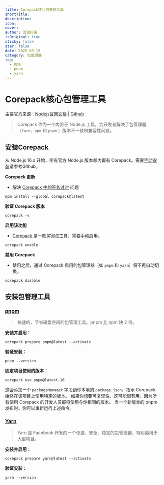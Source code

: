 ```yaml
---
title: Corepack核心包管理工具
shortTitle:
description:
icon:
cover:
author: 流浪码客
isOriginal: true
sticky: false
star: false
date: 2025-03-15
category: 包管理器
tag:
  - npm
  - pnpm
  - yarn
---
```

# Corepack核心包管理工具

主要官方来源：[Nodejs官网文档](https://nodejs.org/api/corepack.html) |  [Github](https://github.com/nodejs/corepack)

> Corepack 作为一个内置于 Node.js 工具，为开发者解决了包管理器（`Yarn`、`npm` 和 `pnpm` ）版本不一致和兼容性问题。

## 安装Corepack

从 Node.js 16.x 开始，所有官方 Node.js 版本都内置有 Corepack。需要[手动安装](https://github.com/nodejs/corepack?tab=readme-ov-file#manual-installs)请参考Github。

**Corepack 更新**
* 解决 [Corepack 中的签名过时](https://github.com/nodejs/corepack/issues/612) 问题
```shell
npm install --global corepack@latest
```

**验证 Corepack 版本**
```shell
corepack -v
```

**启用该功能**
* [Corepack](https://github.com/nodejs/corepack) 是一款*实验性*工具，需要手动启用。
```shell
corepack enable
```

**禁用 Corepack**
* 禁用之后，通过 Corepack 启用的包管理器（如 `pnpm` 和 `yarn`）将不再自动切换。
```shell
corepack disable
```

## 安装包管理工具

### [pnpm](https://pnpm.io/zh/)

> 快速的，节省磁盘空间的包管理工具。pnpm 比 npm 快 2 倍。

**安装并启用：**
```shell
corepack prepare pnpm@latest --activate
```

**验证安装：**
```shell
pnpm --version
```

**固定项目使用的版本：**
```shell
corepack use pnpm@latest-10
```
这会添加一个 `packageManager` 字段到你本地的 `package.json`，指示 Corepack 始终在该项目上使用特定的版本。 如果你想要可复现性，这可能很有用，因为所有使用 Corepack 的开发人员都将使用与你相同的版本。 当一个新版本的 pnpm 发布时，你可以重新运行上述命令。
### [Yarn](https://yarn.nodejs.cn/)

> Yarn 是 Facebook 开发的一个快速、安全、稳定的包管理器，特别适用于大型项目。

**安装并启用：**
```shell
corepack prepare yarn@latest --activate
```

**验证安装：**
```shell
yarn --version
```
